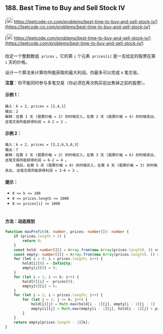 ## 188. Best Time to Buy and Sell Stock IV

[<img src="https://static.leetcode-cn.com/cn-mono-assets/production/assets/logo-dark-cn.c42314a8.svg" height="20" /> https://leetcode-cn.com/problems/best-time-to-buy-and-sell-stock-iv/](https://leetcode-cn.com/problems/best-time-to-buy-and-sell-stock-iv/)

[<img src="https://assets.leetcode.com/static_assets/public/webpack_bundles/images/logo-dark.e99485d9b.svg" height="20"/> https://leetcode.com/problems/best-time-to-buy-and-sell-stock-iv/](https://leetcode.com/problems/best-time-to-buy-and-sell-stock-iv/)

###

给定一个整数数组  `prices` ，它的第 `i` 个元素  `prices[i]` 是一支给定的股票在第 `i` 天的价格。

设计一个算法来计算你所能获取的最大利润。你最多可以完成 `k` 笔交易。

**注意**：你不能同时参与多笔交易（你必须在再次购买前出售掉之前的股票）。

#### 示例 1：

```
输入：k = 2, prices = [2,4,1]
输出：2
解释：在第 1 天 (股票价格 = 2) 的时候买入，在第 2 天 (股票价格 = 4) 的时候卖出，这笔交易所能获得利润 = 4-2 = 2 。
```

#### 示例 2：

```
输入：k = 2, prices = [3,2,6,5,0,3]
输出：7
解释：在第 2 天 (股票价格 = 2) 的时候买入，在第 3 天 (股票价格 = 6) 的时候卖出, 这笔交易所能获得利润 = 6-2 = 4 。
     随后，在第 5 天 (股票价格 = 0) 的时候买入，在第 6 天 (股票价格 = 3) 的时候卖出, 这笔交易所能获得利润 = 3-0 = 3 。
```

#### 提示：

-   `0 <= k <= 100`
-   `0 <= prices.length <= 1000`
-   `0 <= prices[i] <= 1000`

#

#### 方法：动态规划

```ts
function maxProfit(k: number, prices: number[]): number {
    if (prices.length < 2) {
        return 0;
    }
    const hold: number[][] = Array.from(new Array(prices.length), () => new Array(k + 1));
    const empty: number[][] = Array.from(new Array(prices.length), () => new Array(k + 1));
    for (let i = 0; i < prices.length; i++) {
        hold[i][0] = -Infinity;
        empty[i][0] = 0;
    }
    for (let i = 1; i <= k; i++) {
        hold[0][i] = -prices[0];
        empty[0][i] = 0;
    }
    for (let i = 1; i < prices.length; i++) {
        for (let j = 1; j <= k; j++) {
            hold[i][j] = Math.max(hold[i - 1][j], empty[i - 1][j - 1] - prices[i]);
            empty[i][j] = Math.max(empty[i - 1][j], hold[i - 1][j] + prices[i]);
        }
    }
    return empty[prices.length - 1][k];
}
```
